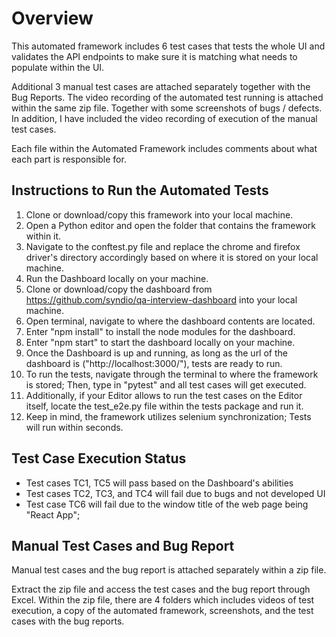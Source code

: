 # Overview
This automated framework includes 6 test cases that tests the whole UI and validates the API endpoints to make sure it is matching what needs to populate within the UI.

Additional 3 manual test cases are attached separately together with the Bug Reports.
The video recording of the automated test running is attached within the same zip file. Together with some screenshots of bugs / defects. In addition, I have included the video recording of execution of the manual test cases.

Each file within the Automated Framework includes comments about what each part is responsible for.

## Instructions to Run the Automated Tests

1. Clone or download/copy this framework into your local machine.
2. Open a Python editor and open the folder that contains the framework within it.
3. Navigate to the conftest.py file and replace the chrome and firefox driver's directory accordingly based on where it is stored on your local machine.
4. Run the Dashboard locally on your machine.
5. Clone or download/copy the dashboard from https://github.com/syndio/qa-interview-dashboard into your local machine.
6. Open terminal, navigate to where the dashboard contents are located.
7. Enter "npm install" to install the node modules for the dashboard.
8. Enter "npm start" to start the dashboard locally on your machine.
9. Once the Dashboard is up and running, as long as the url of the dashboard is ("http://localhost:3000/"), tests are ready to run.
10. To run the tests, navigate through the terminal to where the framework is stored; Then, type in "pytest" and all test cases will get executed.
11. Additionally, if your Editor allows to run the test cases on the Editor itself, locate the test_e2e.py file within the tests package and run it.
12. Keep in mind, the framework utilizes selenium synchronization; Tests will run within seconds.

## Test Case Execution Status

* Test cases TC1, TC5 will pass based on the Dashboard's abilities
* Test cases TC2, TC3, and TC4 will fail due to bugs and not developed UI
* Test case TC6 will fail due to the window title of the web page being "React App";

## Manual Test Cases and Bug Report

Manual test cases and the bug report is attached separately within a zip file.

Extract the zip file and access the test cases and the bug report through Excel. Within the zip file, there are 4 folders which includes videos of test execution, a copy of the automated framework, screenshots, and the test cases with the bug reports.